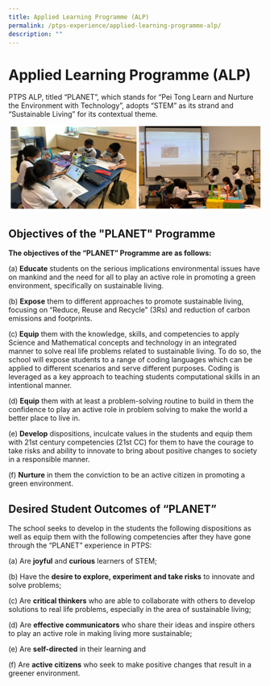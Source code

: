 ```yaml
---
title: Applied Learning Programme (ALP)
permalink: /ptps-experience/applied-learning-programme-alp/
description: ""
---
```

# Applied Learning Programme (ALP)

PTPS ALP, titled “PLANET”, which stands for “Pei Tong Learn and Nurture the Environment with Technology”, adopts “STEM” as its strand and “Sustainable Living” for its contextual theme.

![](/images/PTPS%20Experience/ALP/ALP1.png)

## Objectives of the "PLANET" Programme


**The objectives of the “PLANET” Programme are as follows:**

(a) **Educate** students on the serious implications environmental issues have on mankind and the need for all to play an active role in promoting a green environment, specifically on sustainable living.  

(b) **Expose** them to different approaches to promote sustainable living, focusing on “Reduce, Reuse and Recycle” (3Rs) and reduction of carbon emissions and footprints.

(c) **Equip** them with the knowledge, skills, and competencies to apply Science and Mathematical concepts and technology in an integrated manner to solve real life problems related to sustainable living. To do so, the school will expose students to a range of coding languages which can be applied to different scenarios and serve different purposes. Coding is leveraged as a key approach to teaching students computational skills in an intentional manner.

(d) **Equip** them with at least a problem-solving routine to build in them the confidence to play an active role in problem solving to make the world a better place to live in.

(e) **Develop** dispositions, inculcate values in the students and equip them with 21st century competencies (21st CC) for them to have the courage to take risks and ability to innovate to bring about positive changes to society in a responsible manner.

(f) **Nurture** in them the conviction to be an active citizen in promoting a green environment.

## Desired Student Outcomes of “PLANET”


The school seeks to develop in the students the following dispositions as well as equip them with the following competencies after they have gone through the “PLANET” experience in PTPS:

(a) Are **joyful** and **curious** learners of STEM;

(b) Have the **desire to explore, experiment and take risks** to innovate and solve problems;

(c) Are **critical thinkers** who are able to collaborate with others to develop solutions to real life problems, especially in the area of sustainable living;

(d) Are **effective communicators** who share their ideas and inspire others to play an active role in making living more sustainable;

(e) Are **self-directed** in their learning and

(f) Are **active citizens** who seek to make positive changes that result in a greener environment.